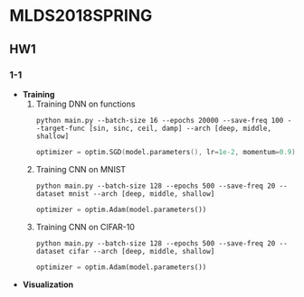 # MLDS2018SPRING

## HW1

### 1-1
  * **Training**
    1. Training DNN on functions
       ```
       python main.py --batch-size 16 --epochs 20000 --save-freq 100 --target-func [sin, sinc, ceil, damp] --arch [deep, middle, shallow]
       ```
       ```verilog
       optimizer = optim.SGD(model.parameters(), lr=1e-2, momentum=0.9)
       ```
    2. Training CNN on MNIST
       ```
       python main.py --batch-size 128 --epochs 500 --save-freq 20 --dataset mnist --arch [deep, middle, shallow]
       ```
       ```python
       optimizer = optim.Adam(model.parameters())
       ```
    3. Training CNN on CIFAR-10
       ```
       python main.py --batch-size 128 --epochs 500 --save-freq 20 --dataset cifar --arch [deep, middle, shallow]
       ```
       ```python
       optimizer = optim.Adam(model.parameters())
       ```
  * **Visualization**
